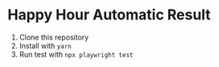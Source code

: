 # Happy Hour Automatic Result

1. Clone this repository
1. Install with `yarn`
1. Run test with `npx playwright test`